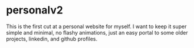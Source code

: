 personalv2
==========

This is the first cut at a personal website for myself. I want to keep it super simple and minimal, no flashy animations,
just an easy portal to some older projects, linkedin, and github profiles. 

